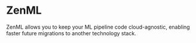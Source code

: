 # ZenML
ZenML allows you to keep your ML pipeline code cloud-agnostic, enabling faster future migrations to another technology stack.
